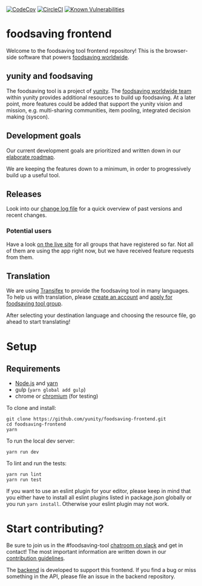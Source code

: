 [![CodeCov](https://codecov.io/github/yunity/foodsaving-frontend/coverage.svg)](https://codecov.io/gh/yunity/foodsaving-frontend)
[![CircleCI](https://circleci.com/gh/yunity/foodsaving-frontend.svg?style=shield)](https://circleci.com/gh/yunity/foodsaving-frontend)
[![Known Vulnerabilities](https://snyk.io/test/github/yunity/foodsaving-frontend/e4f6927cccfbde340636d20b863efd508be19ec0/badge.svg)](https://snyk.io/test/github/yunity/foodsaving-frontend/e4f6927cccfbde340636d20b863efd508be19ec0)


# foodsaving frontend

Welcome to the foodsaving tool frontend repository! This is the browser-side software that powers [foodsaving worldwide](https://foodsaving.world).


## yunity and foodsaving

The foodsaving tool is a project of [yunity](https://yunity.org). 
The [foodsaving worldwide team](https://yunity.atlassian.net/wiki/display/FSINT/) within yunity provides additional resources to build up foodsaving.
At a later point, more features could be added that support the yunity vision and mission, e.g. multi-sharing communities, item pooling, integrated decision making (syscon).

## Development goals

Our current development goals are prioritized and written down in our [elaborate roadmap](ROADMAP.md).

We are keeping the features down to a minimum, in order to progressively build up a useful tool.

## Releases

Look into our [change log file](CHANGELOG.md) for a quick overview of past versions and recent changes.

### Potential users

Have a look [on the live site](https://foodsaving.world) for all groups that have registered so far. Not all of them are using the app right now, but we have received feature requests from them.

## Translation

We are using [Transifex](https://www.transifex.com/) to provide the foodsaving tool in many languages. To help us with translation, please [create an account](http://transifex.com/signup) and [apply for foodsaving tool group](https://www.transifex.com/yunity-1/foodsaving-tool/frontend/).

After selecting your destination language and choosing the resource file, go ahead to start translating!

# Setup

## Requirements

- [Node.js](https://nodejs.org/) and [yarn](https://yarnpkg.com/en/docs/install)
- gulp (`yarn global add gulp`)
- chrome or [chromium](https://www.chromium.org/) (for testing)

To clone and install:

```
git clone https://github.com/yunity/foodsaving-frontend.git
cd foodsaving-frontend
yarn
```

To run the local dev server:

```
yarn run dev
```

To lint and run the tests:

```
yarn run lint
yarn run test
```

If you want to use an eslint plugin for your editor, please keep in mind that you either have to install all eslint plugins listed in package.json globally or you run `yarn install`. Otherwise your eslint plugin may not work.

# Start contributing?

Be sure to join us in the #foodsaving-tool [chatroom on slack](https://slackin.yunity.org/) and get in contact!
The most important information are written down in our [contribution guidelines](CONTRIBUTE.md).

The [backend](https://github.com/yunity/foodsaving-backend) is developed to support this frontend. If you find a bug or miss something in the API, please file an issue in the backend repository.
